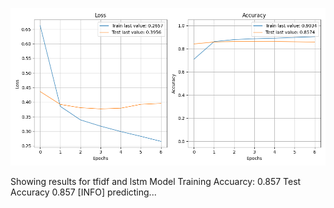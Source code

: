 ![](../plots/plot_acc_20230820-1816.png)

Showing results for tfidf and lstm Model
Training Accuarcy: 0.857
Test Accuracy 0.857
[INFO] predicting...
